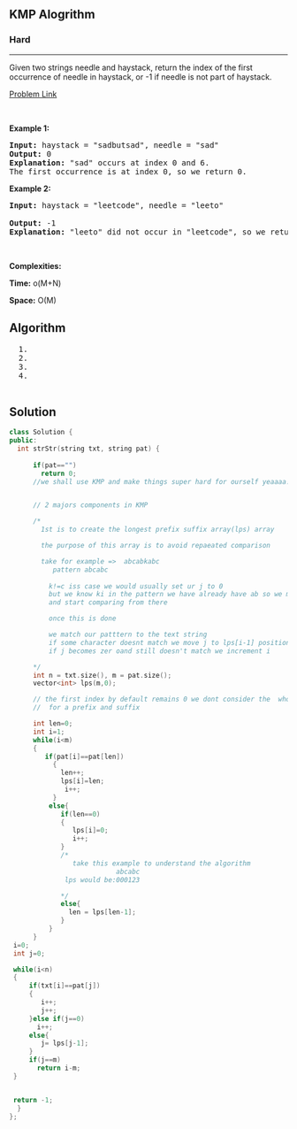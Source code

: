 <h2>KMP Alogrithm</h2>
<h3>Hard</h3><hr>
<div><p>
  
Given two strings needle and haystack, return the index of the first occurrence of needle in haystack, or -1 if needle is not part of haystack.
 
</p>


[Problem Link](https://leetcode.com/problems/find-the-index-of-the-first-occurrence-in-a-string/)

<p>&nbsp;</p>
<p><strong>Example 1:</strong></p>

      
 
<pre><strong>Input:</strong> haystack = "sadbutsad", needle = "sad"
<strong>Output:</strong> 0
<strong>Explanation:</strong> "sad" occurs at index 0 and 6.
The first occurrence is at index 0, so we return 0.
</pre>

<p><strong>Example 2:</strong></p>

<pre><strong>Input:</strong> haystack = "leetcode", needle = "leeto"
     
<strong>Output:</strong> -1
<strong>Explanation:</strong> "leeto" did not occur in "leetcode", so we return -1.
</pre>

<p>&nbsp;</p>
<p><strong>Complexities:</strong></p>
<strong>Time:</strong> o(M+N)
  
<strong>Space:</strong> O(M)
  <h2> Algorithm </h2>
 <pre>
  1. 
  2.
  3. 
  4. 
  </pre>
  <h2> Solution </h2>
  
  ``` c++ 
class Solution {
public:
    int strStr(string txt, string pat) {
        
        if(pat=="")
          return 0;
        //we shall use KMP and make things super hard for ourself yeaaaa!!


        // 2 majors components in KMP 

        /*
          1st is to create the longest prefix suffix array(lps) array

          the purpose of this array is to avoid repaeated comparison

          take for example =>  abcabkabc
             pattern abcabc
            
            k!=c iss case we would usually set ur j to 0 
            but we know ki in the pattern we have already have ab so we move back there
            and start comparing from there

            once this is done

            we match our patttern to the text string 
            if some character doesnt match we move j to lps[i-1] position
            if j becomes zer oand still doesn't match we increment i

        */
        int n = txt.size(), m = pat.size();
        vector<int> lps(m,0);

        // the first index by default remains 0 we dont consider the  whole string
        //  for a prefix and suffix

        int len=0;
        int i=1;
        while(i<m)
        {
           if(pat[i]==pat[len]) 
             { 
               len++;  
               lps[i]=len;
                i++;
             }  
            else{
               if(len==0)
               {
                  lps[i]=0;
                  i++;
               }
               /*
                  take this example to understand the algorithm
                             abcabc
                lps would be:000123    

               */
               else{
                 len = lps[len-1];
               }
            }          
        }
   i=0;
   int j=0;

   while(i<n)
   {
       if(txt[i]==pat[j])
       {
          i++;
          j++;
       }else if(j==0)
         i++;
       else{
          j= lps[j-1];
       }  
       if(j==m)
         return i-m;
   }


   return -1;
    }
};
  ```
</div>
